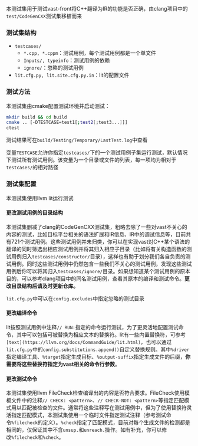 本测试集用于测试vast-front将C++翻译为IR的功能是否正确，由clang项目中的`test/CodeGenCXX`测试集移植而来

### 测试集结构

- `testcases/`
  - `*.cpp, *.cppm`：测试用例，每个测试用例都是一个单文件
  - `Inputs/, typeinfo`：测试用例的依赖
  - `ignore/`：忽略的测试用例
- `lit.cfg.py, lit.site.cfg.py.in`：lit的配置文件

### 测试方法

本测试集由cmake配置测试环境并启动测试：
```bash
mkdir build && cd build
cmake .. [-DTESTCASE=test1[;test2[;test3...]]]
ctest
```
测试结果可在`build/Testing/Temporary/LastTest.log`中查看

变量`TESTCASE`允许你指定`testcases/`下的一个测试用例子集运行测试，默认情况下测试所有测试用例。该变量为一个目录或文件的列表，每一项均为相对于`testcases/`的相对路径

### 测试集配置

本测试集使用llvm lit运行测试

#### 更改测试用例的目录结构

本测试集删减了clang的CodeGenCXX测试集，粗略去除了一些对vast不关心的内容的测试，比如目标平台相关的语法扩展和IR信息、IR中的调试信息等，目前共有721个测试用例。这些测试用例并未归类，你可以在实现vast对C++某个语法的翻译的同时筛选出相应测试用例并将其归入相应子目录（比如将有关构造函数的测试用例归入`testcases/constructor/`目录），这样也有助于划分我们各自负责的测试用例。同时这些测试用例中仍然包含一些我们不关心的测试用例，发现这些测试用例后你可以将其归入`testcases/ignore/`目录。如果想知道某个测试用例的原本目的，可以参考clang项目中的同名测试用例，查看其原本的编译和测试命令。**更改目录结构后请及时更新仓库。**

`lit.cfg.py`中可以在`config.excludes`中指定忽略的测试目录

#### 更改编译命令

lit按照测试用例中注释`// RUN:`指定的命令运行测试，为了更灵活地配置测试命令，其中可以包括可被替换为相应文本的替换符。lit有一些内置替换符，可参考`[text](https://llvm.org/docs/CommandGuide/lit.html)`，也可以通过`lit.cfg.py`中的`config.substitutions.append()`自定义替换规则。其中`%driver`指定编译工具、`%target`指定生成目标、`%output-suffix`指定生成文件的后缀，**你需要将这些替换符指定为vast相关的命令行参数**。

#### 更改测试命令

本测试集使用llvm FileCheck检查编译出的内容是否符合要求。FileCheck使用模板文件中的注释`// CHECK: <pattern>`、`// CHECK-NOT: <pattern>`等指定匹配模式用以匹配被检查的文件。通常将这些注释写在测试用例中，但为了使用替换符灵活指定匹配模式，本测试集使用一个临时文件指定测试注释（参考测试命令`%filecheck`的定义）。`%check`指定了匹配模式，目前对每个生成文件的检测都是相同的，仅保证其中不含`unsup.`和`unreach.`操作。如有补充，你可以修改`%filecheck`和`%check`。
